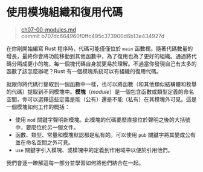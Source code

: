 # 使用模塊組織和復用代碼

> [ch07-00-modules.md](https://github.com/rust-lang/book/blob/master/second-edition/src/ch07-00-modules.md)
> <br>
> commit b707dc664960f0ffc495c373900d6b13e434927d

在你剛開始編寫 Rust 程序時，代碼可能僅僅位於 `main` 函數裡。隨著代碼數量的增長，最終你會將功能移動到其他函數中，為了復用也為了更好的組織。通過將代碼分隔成更小的塊，每一個塊代碼自身就更易於理解。不過當你發現自己有太多的函數了該怎麼辦呢？Rust 有一個模塊系統可以有組織的復用代碼。

就跟你將代碼行提取到一個函數中一樣，也可以將函數（和其他類似結構體和枚舉的代碼）提取到不同模塊中。**模塊**（*module*）是一個包含函數或類型定義的命名空間，你可以選擇這些定義是能（公有）還是不能（私有）在其模塊外可見。這是一個模塊如何工作的概括：

* 使用 `mod` 關鍵字聲明新模塊。此模塊的代碼要麼直接位於聲明之後的大括號中，要麼位於另一個文件。
* 函數、類型、常量和模塊默認都是私有的。可以使用 `pub` 關鍵字將其變成公有並在命名空間之外可見。
* `use` 關鍵字引入模塊、或模塊中的定義到作用域中以便於引用他們。

我們會逐一瞭解這每一部分並學習如何將他們結合在一起。